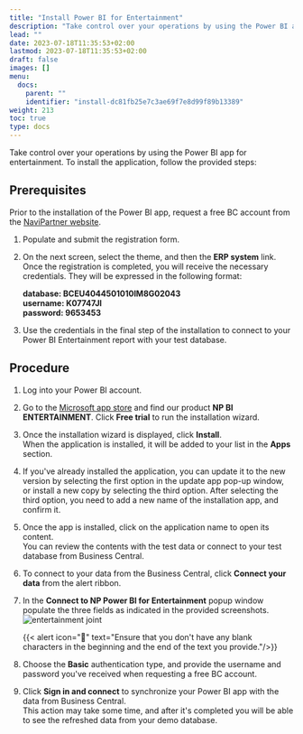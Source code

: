 ```yaml
---
title: "Install Power BI for Entertainment"
description: "Take control over your operations by using the Power BI app for entertainment."
lead: ""
date: 2023-07-18T11:35:53+02:00
lastmod: 2023-07-18T11:35:53+02:00
draft: false
images: []
menu:
  docs:
    parent: ""
    identifier: "install-dc81fb25e7c3ae69f7e8d99f89b13389"
weight: 213
toc: true
type: docs
---
```


Take control over your operations by using the Power BI app for entertainment. To install the application, follow the provided steps:


## Prerequisites

Prior to the installation of the Power BI app, request a free BC account from the [NaviPartner website](https://www.navipartner.com/get-trial/).   

1. Populate and submit the registration form.       
2.  On the next screen, select the theme, and then the **ERP system** link.      
       Once the registration is completed, you will receive the necessary credentials. They will be expressed in the following format:

    **database: BCEU4044501010IM8G02043**       
    **username: K07747JI**    
    **password: 9653453**

3. Use the credentials in the final step of the installation to connect to your Power BI Entertainment report with your test database.

## Procedure

1. Log into your Power BI account. 
2. Go to the [Microsoft app store](https://apps.microsoft.com/store/apps) and find our product **NP BI ENTERTAINMENT**. Click **Free trial** to run the installation wizard.    
3.  Once the installation wizard is displayed, click **Install**.     
    When the application is installed, it will be added to your list in the **Apps** section.      
4. If you've already installed the application, you can update it to the new version by selecting the first option in the update app pop-up window, or install a new copy by selecting the third option. After selecting the third option, you need to  add a new name of the installation app, and confirm it.    
5. Once the app is installed, click on the application name to open its content.     
   You can review the contents with the test data or connect to your test database from Business Central.
6. To connect to your data from the Business Central, click **Connect your data** from the alert ribbon.         
7. In the **Connect to NP Power BI for Entertainment** popup window populate the three fields as indicated in the provided screenshots.        
   ![entertainment joint](entertainment_joint.PNG)       

    {{< alert icon="📝" text="Ensure that you don't have any blank characters in the beginning and the end of the text you provide."/>}} 

8. Choose the **Basic** authentication type, and provide the username and password you've received when requesting a free BC account. 
9. Click **Sign in and connect** to synchronize your Power BI app with the data from Business Central.     
    This action may take some time, and after it's completed you will be able to see the refreshed data from your demo database. 
